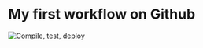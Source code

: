 # My first workflow on Github

[![Compile, test, deploy](https://github.com/ScaryBobo/day12_giphy/actions/workflows/main.yaml/badge.svg)](https://github.com/ScaryBobo/day12_giphy/actions/workflows/main.yaml)